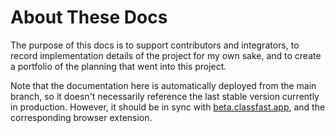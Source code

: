 # About These Docs

The purpose of this docs is to support contributors and integrators, to record
implementation details of the project for my own sake, and to create a portfolio
of the planning that went into this project.

Note that the documentation here is automatically deployed from the main
branch, so it doesn't necessarily reference the last stable version currently
in production. However, it should be in sync with
[beta.classfast.app](https://beta.classfast.app), and the corresponding browser
extension.
